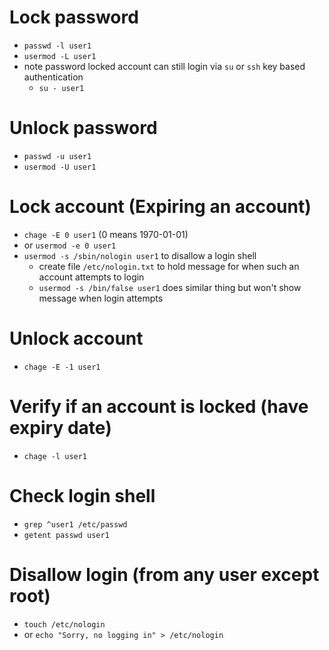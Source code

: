 # Lock password
- `passwd -l user1`
- `usermod -L user1`
- note password locked account can still login via `su` or `ssh` key based authentication
  - `su - user1`

# Unlock password
- `passwd -u user1`
- `usermod -U user1`

# Lock account (Expiring an account)
- `chage -E 0 user1` (0 means 1970-01-01)
- or `usermod -e 0 user1`
- `usermod -s /sbin/nologin user1` to disallow a login shell
  - create file `/etc/nologin.txt` to hold message for when such an account attempts to login
  - `usermod -s /bin/false user1` does similar thing but won't show message when login attempts

# Unlock account
- `chage -E -1 user1`

# Verify if an account is locked (have expiry date)
- `chage -l user1`

# Check login shell
- `grep ^user1 /etc/passwd`
- `getent passwd user1`

# Disallow login (from any user except root)
- `touch /etc/nologin`
- or `echo "Sorry, no logging in" > /etc/nologin`
